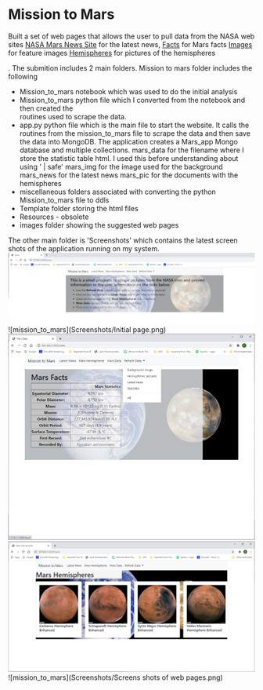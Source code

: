 # Mission to Mars

Built a set of web pages that allows the user to pull data from the NASA web sites 
    [NASA Mars News Site](https://mars.nasa.gov/news/) for the latest news, 
    [Facts](https://space-facts.com/mars/) for Mars facts
    [Images](https://www.jpl.nasa.gov/spaceimages/?search=&category=Mars) for feature images
    [Hemispheres](https://astrogeology.usgs.gov/search/results?q=hemisphere+enhanced&k1=target&v1=Mars) for pictures of the hemispheres
    
.  The submition includes 2 main folders.  Mission to mars folder includes the following
  - Mission_to_mars notebook which was used to do the initial analysis
  - Mission_to_mars python file which I converted from the notebook and then created the    
      routines used to scrape the data.
  - app.py python file which is the main file to start the website.  It calls the routines 
      from the mission_to_mars file to scrape the data and then save the data into MongoDB. 
      The application creates a Mars_app Mongo database and multiple collections.
          mars_data for the filename where I store the statistic table html.  I used this
               before understanding about using ' | safe'
          mars_img for the image used for the background
          mars_news for the latest news
          mars_pic for the documents with the hemispheres
  - miscellaneous folders associated with converting the python Mission_to_mars file to ddls
  - Template folder storing the html files
  - Resources - obsolete
  - images folder showing the suggested web pages

The other main folder is 'Screenshots' which contains the latest screen shots of the application running on my system.
![mission_to_mars](Screenshots/Introduction_page.png)
![mission_to_mars](Screenshots/Initial page.png)
![mission_to_mars](Screenshots/Ability_to_rescrape.png)
![mission_to_mars](Screenshots/Mars_hemispheres.png)
![mission_to_mars](Screenshots/Screens shots of web pages.png)


